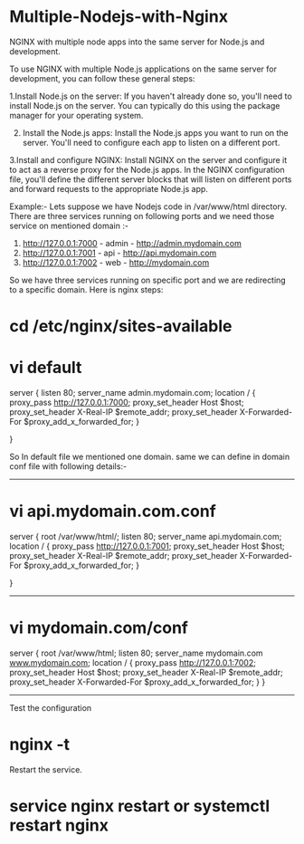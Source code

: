 # Multiple-Nodejs-with-Nginx
NGINX with multiple node apps into the same server for Node.js and development.

To use NGINX with multiple Node.js applications on the same server for development, you can follow these general steps:

1.Install Node.js on the server: If you haven't already done so, you'll need to install Node.js on the server. You can typically do this using the package manager for your operating system.

2. Install the Node.js apps: Install the Node.js apps you want to run on the server. You'll need to configure each app to listen on a different port.

3.Install and configure NGINX: Install NGINX on the server and configure it to act as a reverse proxy for the Node.js apps. In the NGINX configuration file, you'll define the different server blocks that will listen on different ports and forward requests to the appropriate Node.js app.

Example:-
Lets suppose we have Nodejs code in /var/www/html directory.
There are three services running on following ports and we need those service on mentioned domain :- 
1. http://127.0.0.1:7000  - admin -   http://admin.mydomain.com
2. http://127.0.0.1:7001 - api -  http://api.mydomain.com
3. http://127.0.0.1:7002 - web -   http://mydomain.com

So we have three services running on specific port and we are redirecting to a specific domain.
Here is nginx steps:
# cd /etc/nginx/sites-available
# vi default
server {
  listen 80;
  server_name admin.mydomain.com;
  location / {
    proxy_pass http://127.0.0.1:7000;
    proxy_set_header Host $host;
    proxy_set_header X-Real-IP $remote_addr;
    proxy_set_header X-Forwarded-For $proxy_add_x_forwarded_for;
  }

}

So In default file we mentioned one domain.
same we can define in domain conf file with following details:-
____________________________________________________________________
# vi api.mydomain.com.conf
server {
  root /var/www/html/;
  listen 80;
  server_name api.mydomain.com;
  location / {
    proxy_pass http://127.0.0.1:7001;
    proxy_set_header Host $host;
    proxy_set_header X-Real-IP $remote_addr;
    proxy_set_header X-Forwarded-For $proxy_add_x_forwarded_for;
  }

}
____________________________________________________________________
# vi mydomain.com/conf
server {
  root /var/www/html;
  listen 80;
  server_name mydomain.com www.mydomain.com;
  location / {
    proxy_pass http://127.0.0.1:7002;
    proxy_set_header Host $host;
    proxy_set_header X-Real-IP $remote_addr;
    proxy_set_header X-Forwarded-For $proxy_add_x_forwarded_for;
  }
}
____________________________________________________________________
Test the configuration 
# nginx -t
Restart the service.
# service nginx restart or systemctl restart nginx 
